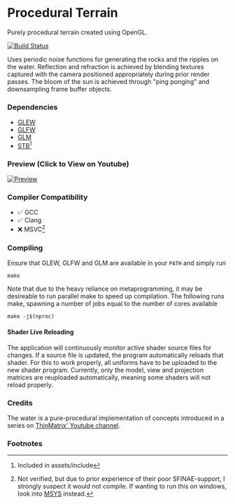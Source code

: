 # Procedural Terrain  
Purely procedural terrain created using OpenGL. 

[![Build Status](https://gitlab.com/vilhelmengstrom/procedural-terrain/badges/master/build.svg)](https://gitlab.com/vilhelmengstrom/procedural-terrain/commits/master)

Uses periodic noise functions for generating the rocks and the ripples on the water. Reflection and refraction is achieved by blending textures captured with the camera positioned appropriately during prior render passes. The bloom of the sun is achieved through "ping ponging" and downsampling frame buffer objects.
### Dependencies
- [GLEW](http://glew.sourceforge.net)
- [GLFW](https://www.glfw.org)
- [GLM](https://glm.g-truc.net)
- [STB](https://github.com/nothings/stb)[^1]

### Preview (Click to View on Youtube)

[![Preview](http://img.youtube.com/vi/ObkWN27MURQ/0.jpg)](http://www.youtube.com/watch?v=ObkWN27MURQ "Preview")

### Compiler Compatibility

- :white_check_mark: GCC
- :white_check_mark: Clang
- :x: MSVC[^2]

### Compiling

Ensure that GLEW, GLFW and GLM are available in your `PATH` and simply run
```
make
```

Note that due to the heavy reliance on metaprogramming, it may be desireable to run parallel make to speed up compilation. The following runs make, spawning a number of jobs equal to the number of cores available
```
make -j$(nproc)
```

#### Shader Live Reloading
The application will continuously monitor active shader source files for changes. If a source file is updated, the program automatically reloads that shader. For this to work properly, all uniforms have to be uploaded to the new shader program. Currently, only the model, view and projection matrices are reuploaded automatically, meaning some shaders will not reload properly.

### Credits
The water is a pure-procedural implementation of concepts introduced in a series on [ThinMatrix' Youtube channel](https://www.youtube.com/user/ThinMatrix). 

### Footnotes
[^1]: Included in assets/include
[^2]: Not verified, but due to prior experience of their poor SFINAE-support, I strongly suspect it would not compile. If wanting to run this on windows, look into [MSYS](https://www.msys2.org/) instead.


